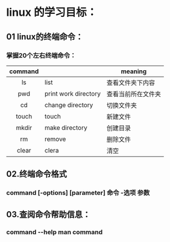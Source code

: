 # linux 的学习目标：
## 01 linux的终端命令：
###	掌握20个左右终端命令：
|command|    |meaning|
|:------:|------|------|
|ls     |list     |查看文件夹下内容|
|pwd    |print work directory|   查看当前所在文件夹|
|cd	|change directory|	切换文件夹|
|touch	|touch|	新建文件|
|mkdir	|make directory|	创建目录|
|rm	|remove|	删除文件|
|clear	|clera   |清空|
## 02.终端命令格式
###	command [-options] [parameter]	  命令   	-选项	参数
## 03.查阅命令帮助信息：
###	command --help  	man command
